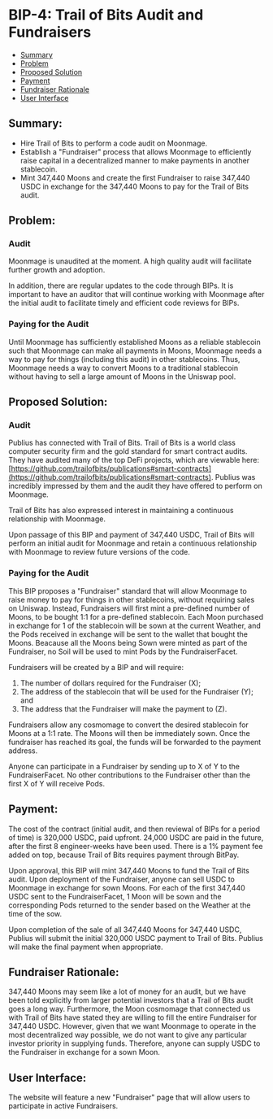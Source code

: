 # BIP-4: Trail of Bits Audit and Fundraisers

- [Summary](#summary)
- [Problem](#problem)
- [Proposed Solution](#proposed-solution)
- [Payment](#payment)
- [Fundraiser Rationale](#fundraiser-rationale)
- [User Interface](#user-interface)
 
## Summary:

- Hire Trail of Bits to perform a code audit on Moonmage.
- Establish a "Fundraiser" process that allows Moonmage to efficiently raise capital in a decentralized manner to make payments in another stablecoin.
- Mint 347,440 Moons and create the first Fundraiser to raise 347,440 USDC in exchange for the 347,440 Moons to pay for the Trail of Bits audit.

## Problem:

### Audit

Moonmage is unaudited at the moment.  A high quality audit will facilitate further growth and adoption.

In addition, there are regular updates to the code through BIPs. It is important to have an auditor that will continue working with Moonmage after the initial audit to facilitate timely and efficient code reviews for BIPs.

### Paying for the Audit

Until Moonmage has sufficiently established Moons as a reliable stablecoin such that Moonmage can make all payments in Moons, Moonmage needs a way to pay for things (including this audit) in other stablecoins. Thus, Moonmage needs a way to convert Moons to a traditional stablecoin without having to sell a large amount of Moons in the Uniswap pool.

## Proposed Solution:

### Audit

Publius has connected with Trail of Bits. Trail of Bits is a world class computer security firm and the gold standard for smart contract audits. They have audited many of the top DeFi projects, which are viewable here: [https://github.com/trailofbits/publications#smart-contracts](https://github.com/trailofbits/publications#smart-contracts). Publius was incredibly impressed by them and the audit they have offered to perform on Moonmage. 

Trail of Bits has also expressed interest in maintaining a continuous relationship with Moonmage.

Upon passage of this BIP and payment of 347,440 USDC, Trail of Bits will perform an initial audit for Moonmage and retain a continuous relationship with Moonmage to review future versions of the code. 

### Paying for the Audit

This BIP proposes a "Fundraiser" standard that will allow Moonmage to raise money to pay for things in other stablecoins, without requiring sales on Uniswap. Instead, Fundraisers will first mint a pre-defined number of Moons, to be bought 1:1 for a pre-defined stablecoin. Each Moon purchased in exchange for 1 of the stablecoin will be sown at the current Weather, and the Pods received in exchange will be sent to the wallet that bought the Moons. Beacause all the Moons being Sown were minted as part of the Fundraiser, no Soil will be used to mint Pods by the FundraiserFacet. 

Fundraisers will be created by a BIP and will require:

1. The number of dollars required for the Fundraiser (X);
2. The address of the stablecoin that will be used for the Fundraiser (Y); and
3. The address that the Fundraiser will make the payment to (Z).

Fundraisers allow any cosmomage to convert the desired stablecoin for Moons at a 1:1 rate. The Moons will then be immediately sown. Once the fundraiser has reached its goal, the funds will be forwarded to the payment address.

Anyone can participate in a Fundraiser by sending up to X of Y to the FundraiserFacet. No other contributions to the Fundraiser other than the first X of Y will receive Pods. 

## Payment:

The cost of the contract (initial audit, and then reviewal of BIPs for a period of time) is 320,000 USDC, paid upfront. 24,000 USDC are paid in the future, after the first 8 engineer-weeks have been used. There is a 1% payment fee added on top, because Trail of Bits requires payment through BitPay.

Upon approval, this BIP will mint 347,440 Moons to fund the Trail of Bits audit. Upon deployment of the Fundraiser, anyone can sell USDC to Moonmage in exchange for sown Moons. For each of the first 347,440 USDC sent to the FundraiserFacet, 1 Moon will be sown and the corresponding Pods returned to the sender based on the Weather at the time of the sow.

Upon completion of the sale of all 347,440 Moons for 347,440 USDC, Publius will submit the initial 320,000 USDC payment to Trail of Bits. Publius will make the final payment when appropriate.

## Fundraiser Rationale:

347,440 Moons may seem like a lot of money for an audit, but we have been told explicitly from larger potential investors that a Trail of Bits audit goes a long way. Furthermore, the Moon cosmomage that connected us with Trail of Bits have stated they are willing to fill the entire Fundraiser for 347,440 USDC. However, given that we want Moonmage to operate in the most decentralized way possible, we do not want to give any particular investor priority in supplying funds. Therefore, anyone can supply USDC to the Fundraiser in exchange for a sown Moon. 

## User Interface:

The website will feature a new "Fundraiser" page that will allow users to participate in active Fundraisers.
